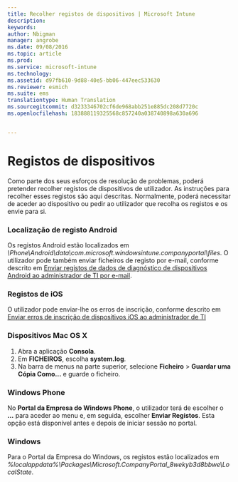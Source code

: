 ```yaml
---
title: Recolher registos de dispositivos | Microsoft Intune
description: 
keywords: 
author: Nbigman
manager: angrobe
ms.date: 09/08/2016
ms.topic: article
ms.prod: 
ms.service: microsoft-intune
ms.technology: 
ms.assetid: d97fb610-9d88-40e5-bb06-447eec533630
ms.reviewer: esmich
ms.suite: ems
translationtype: Human Translation
ms.sourcegitcommit: d3233346702cf6de968abb251e885dc208d7720c
ms.openlocfilehash: 183888119325568c857240a038740898a630a696


---
```


# Registos de dispositivos

Como parte dos seus esforços de resolução de problemas, poderá pretender recolher registos de dispositivos de utilizador. As instruções para recolher esses registos são aqui descritas. Normalmente, poderá necessitar de aceder ao dispositivo ou pedir ao utilizador que recolha os registos e os envie para si.

### Localização de registo Android
Os registos Android estão localizados em *<Android Device>\Phone\Android\data\com.microsoft.windowsintune.companyportal\files*. O utilizador pode também enviar ficheiros de registo por e-mail, conforme descrito em [Enviar registos de dados de diagnóstico de dispositivos Android ao administrador de TI por e-mail](/intune/enduser/send-diagnostic-data-logs-to-your-it-administrator-using-email-android).

### Registos de iOS

O utilizador pode enviar-lhe os erros de inscrição, conforme descrito em [Enviar erros de inscrição de dispositivos iOS ao administrador de TI](/intune/enduser/send-errors-to-your-it-admin-ios)

### Dispositivos Mac OS X

1. Abra a aplicação **Consola**.
2. Em **FICHEIROS**, escolha **system.log**.
3. Na barra de menus na parte superior, selecione **Ficheiro** > **Guardar uma Cópia Como...** e guarde o ficheiro.

### Windows Phone

No **Portal da Empresa do Windows Phone**, o utilizador terá de escolher o **...** para aceder ao menu e, em seguida, escolher **Enviar Registos**. Esta opção está disponível antes e depois de iniciar sessão no portal.

### Windows

Para o Portal da Empresa do Windows, os registos estão localizados em *%localappdata%\Packages\Microsoft.CompanyPortal_8wekyb3d8bbwe\LocalState*.



<!--HONumber=Sep16_HO2-->


